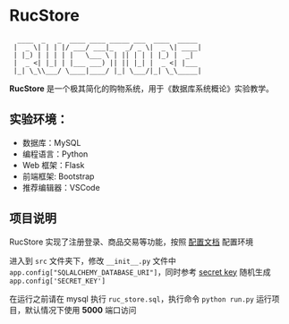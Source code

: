 # RucStore
```
  ____  _   _  ____ ____ _____ ___  ____  _____ 
 |  _ \| | | |/ ___/ ___|_   _/ _ \|  _ \| ____|
 | |_) | | | | |   \___ \ | || | | | |_) |  _|  
 |  _ <| |_| | |___ ___) || || |_| |  _ <| |___ 
 |_| \_\\___/ \____|____/ |_| \___/|_| \_\_____|
```
**RucStore** 是一个极其简化的购物系统，用于《数据库系统概论》实验教学。

## 实验环境：
- 数据库：MySQL
- 编程语言：Python
- Web 框架：Flask
- 前端框架: Bootstrap
- 推荐编辑器：VSCode

## 项目说明
RucStore 实现了注册登录、商品交易等功能，按照 [配置文档](_doc/RucStore%20配置文档.md) 配置环境

进入到 `src` 文件夹下，修改 `__init__.py` 文件中 `app.config["SQLALCHEMY_DATABASE_URI"]`，同时参考 [secret key](https://stackoverflow.com/questions/34902378/where-do-i-get-secret-key-for-flask) 随机生成 `app.config['SECRET_KEY']`


在运行之前请在 mysql 执行 `ruc_store.sql`，执行命令 `python run.py` 运行项目，默认情况下使用 **5000** 端口访问